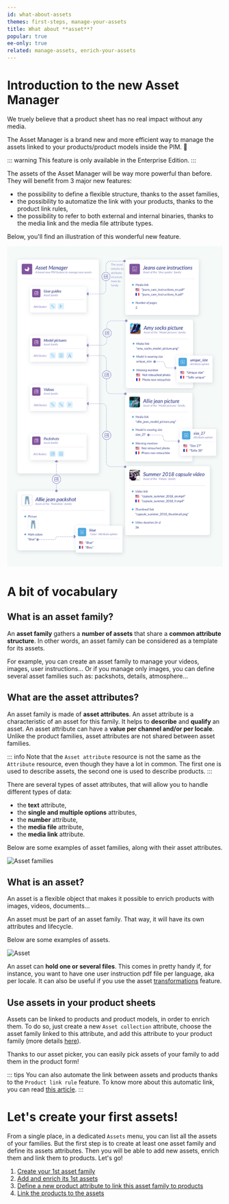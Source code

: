 ```yaml
---
id: what-about-assets
themes: first-steps, manage-your-assets
title: What about **asset**?
popular: true
ee-only: true
related: manage-assets, enrich-your-assets
---
```


# Introduction to the new Asset Manager

We truely believe that a product sheet has no real impact without any media.

The Asset Manager is a brand new and more efficient way to manage the assets linked to your products/product models inside the PIM. 🚀

::: warning
This feature is only available in the Enterprise Edition.
:::

The assets of the Asset Manager will be way more powerful than before. They will benefit from 3 major new features:

- the possibility to define a flexible structure, thanks to the asset families,
- the possibility to automatize the link with your products, thanks to the product link rules,
- the possibility to refer to both external and internal binaries, thanks to the media link and the media file attribute types.

Below, you'll find an illustration of this wonderful new feature.

![Asset Manager schema](img/asset-manager.svg)

# A bit of vocabulary

## What is an asset family?

An **asset family** gathers a **number of assets** that share a **common attribute structure**. In other words, an asset family can be considered as a template for its assets.

For example, you can create an asset family to manage your videos, images, user instructions... Or if you manage only images, you can define several asset families such as: packshots, details, atmosphere...

## What are the asset attributes?

An asset family is made of **asset attributes**. An asset attribute is a characteristic of an asset for this family. It helps to **describe** and **qualify** an asset. An asset attribute can have a **value per channel and/or per locale**. Unlike the product families, asset attributes are not shared between asset families.

::: info
Note that the `Asset attribute` resource is not the same as the `Attribute` resource, even though they have a lot in common. The first one is used to describe assets, the second one is used to describe products.
:::

There are several types of asset attributes, that will allow you to handle different types of data:

- the **text** attribute,
- the **single and multiple options** attributes,
- the **number** attribute,
- the **media file** attribute,
- the **media link** attribute.

Below are some examples of asset families, along with their asset attributes.

![Asset families](../img/what-about-assets_asset_family.png)

## What is an asset?

An asset is a flexible object that makes it possible to enrich products with images, videos, documents…

An asset must be part of an asset family. That way, it will have its own attributes and lifecycle.

Below are some examples of assets.

![Asset](../img/what-about-assets_asset.png)

An asset can **hold one or several files**. This comes in pretty handy if, for instance, you want to have one user instruction pdf file per language, aka per locale. It can also be useful if you use the asset [transformations](/articles/about-transformations) feature.

## Use assets in your product sheets

Assets can be linked to products and product models, in order to enrich them.
To do so, just create a new `Asset collection` attribute, choose the asset family linked to this attribute, and add this attribute to your product family (more details [here](articles/work-on-a-product.html)).

Thanks to our asset picker, you can easily pick assets of your family to add them in the product form!

::: tips
You can also automate the link between assets and products thanks to the `Product link rule` feature. To know more about this automatic link, you can read [this article](/articles/focus-on-product-link-rule).
:::


# Let's create your first assets!

From a single place, in a dedicated `Assets` menu, you can list all the assets of your families. But the first step is to create at least one asset family and define its assets attributes. Then you will be able to add new assets, enrich them and link them to products. Let's go!
1. [Create your 1st asset family](/articles/manage-asset-families.html#create-an-asset-family)
1. [Add and enrich its 1st assets](/articles/create-and-display-assets.html)
1. [Define a new product attribute to link this asset family to products](/articles/manage-your-attributes.html#create-an-attribute)
1. [Link the products to the assets](/articles/work-on-a-product.html)
